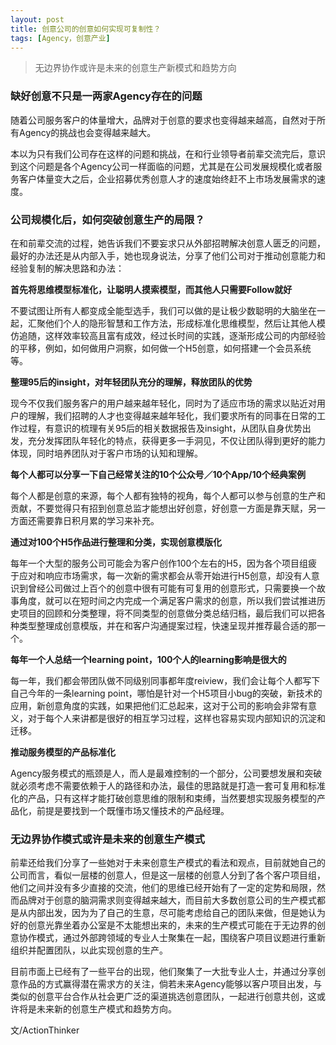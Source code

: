 ```yaml
---
layout: post
title: 创意公司的创意如何实现可复制性？
tags: [Agency，创意产业]
---
```


> 无边界协作或许是未来的创意生产新模式和趋势方向

### 缺好创意不只是一两家Agency存在的问题

随着公司服务客户的体量增大，品牌对于创意的要求也变得越来越高，自然对于所有Agency的挑战也会变得越来越大。

本以为只有我们公司存在这样的问题和挑战，在和行业领导者前辈交流完后，意识到这个问题是各个Agency公司一样面临的问题，尤其是在公司发展规模化或者服务客户体量变大之后，企业招募优秀创意人才的速度始终赶不上市场发展需求的速度。


### 公司规模化后，如何突破创意生产的局限？

在和前辈交流的过程，她告诉我们不要妄求只从外部招聘解决创意人匮乏的问题，最好的办法还是从内部入手，她也现身说法，分享了他们公司对于推动创意能力和经验复制的解决思路和办法：

**首先将思维模型标准化，让聪明人摸索模型，而其他人只需要Follow就好**

不要试图让所有人都变成全能型选手，我们可以做的是让极少数聪明的大脑坐在一起，汇聚他们个人的隐形智慧和工作方法，形成标准化思维模型，然后让其他人模仿追随，这样效率较高且富有成效，经过长时间的实践，逐渐形成公司的内部经验的平移，例如，如何做用户洞察，如何做一个H5创意，如何搭建一个会员系统等。

**整理95后的insight，对年轻团队充分的理解，释放团队的优势**

现今不仅我们服务客户的用户越来越年轻化，同时为了适应市场的需求以贴近对用户的理解，我们招聘的人才也变得越来越年轻化，我们要求所有的同事在日常的工作过程，有意识的梳理有关95后的相关数据报告及insight，从团队自身优势出发，充分发挥团队年轻化的特点，获得更多一手洞见，不仅让团队得到更好的能力体现，同时培养团队对于客户市场的认知和理解。

**每个人都可以分享一下自己经常关注的10个公众号／10个App/10个经典案例**

每个人都是创意的来源，每个人都有独特的视角，每个人都可以参与创意的生产和贡献，不要觉得只有招到创意总监才能想出好创意，好创意一方面是靠天赋，另一方面还需要靠日积月累的学习来补充。

**通过对100个H5作品进行整理和分类，实现创意模版化**

每年一个大型的服务公司可能会为客户创作100个左右的H5，因为各个项目组疲于应对和响应市场需求，每一次新的需求都会从零开始进行H5创意，却没有人意识到曾经公司做过上百个的创意中很有可能有可复用的创意形式，只需要换一个故事角度，就可以在短时间之内完成一个满足客户需求的创意，所以我们尝试推进历史项目的回顾和分类整理，将不同类型的创意做分类总结归档，最后我们可以把各种类型整理成创意模版，并在和客户沟通提案过程，快速呈现并推荐最合适的那一个。

**每年一个人总结一个learning point，100个人的learning影响是很大的**

每一年，我们都会带团队做不同级别同事都年度reiview，我们会让每个人都写下自己今年的一条learning point，哪怕是针对一个H5项目小bug的突破，新技术的应用，新创意角度的实践，如果把他们汇总起来，这对于公司的影响会非常有意义，对于每个人来讲都是很好的相互学习过程，这样也容易实现内部知识的沉淀和迁移。


**推动服务模型的产品标准化**

Agency服务模式的瓶颈是人，而人是最难控制的一个部分，公司要想发展和突破就必须考虑不需要依赖于人的路径和办法，最佳的思路就是打造一套可复用和标准化的产品，只有这样才能打破创意思维的限制和束缚，当然要想实现服务模型的产品化，前提是要找到一个既懂市场又懂技术的产品经理。


### 无边界协作模式或许是未来的创意生产模式
前辈还给我们分享了一些她对于未来创意生产模式的看法和观点，目前就她自己的公司而言，看似一层楼的创意人，但是这一层楼的创意人分到了各个客户项目组，他们之间并没有多少直接的交流，他们的思维已经开始有了一定的定势和局限，然而品牌对于创意的脑洞需求则变得越来越大，而目前大多数创意公司的生产模式都是从内部出发，因为为了自己的生意，尽可能考虑给自己的团队来做，但是她认为好的创意光靠坐着办公室是不太能想出来的，未来的生产模式可能在于无边界的创意协作模式，通过外部跨领域的专业人士聚集在一起，围绕客户项目议题进行重新组织并配置团队，以此实现创意的生产。

目前市面上已经有了一些平台的出现，他们聚集了一大批专业人士，并通过分享创意作品的方式赢得潜在需求方的关注，倘若未来Agency能够以客户项目出发，与类似的创意平台合作从社会更广泛的渠道挑选创意团队，一起进行创意共创，这或许将是未来新的创意生产模式和趋势方向。



文/ActionThinker


